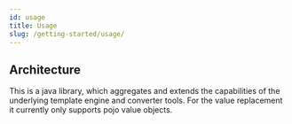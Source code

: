```yaml
---
id: usage
title: Usage
slug: /getting-started/usage/
---
```


## Architecture

This is a java library, which aggregates and extends the capabilities of
the underlying template engine and converter tools.
For the value replacement it currently only supports pojo value objects.
